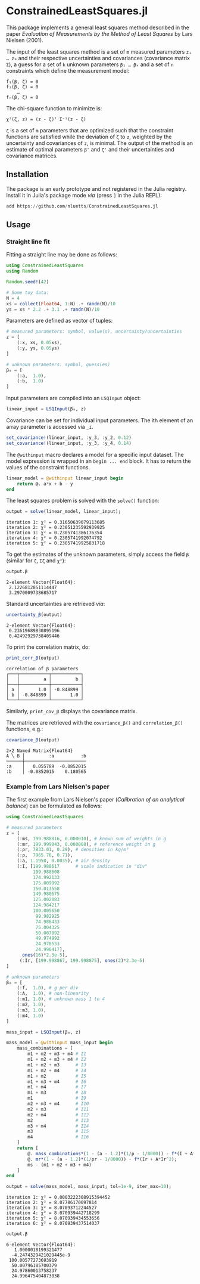 # ConstrainedLeastSquares.jl

This package implements a general least squares method described in the paper *Evaluation of Measurements by the Method of Least Squares* by 
Lars Nielsen (2001).

The input of the least squares method is a set of `m` measured parameters `z₁ … zₘ` and their respective uncertainties and covariances (covariance matrix `Σ`), a guess for a set of `k` unknown parameters `β₁ … βₖ` and a set of `n` constraints which define the measurement model:

```
f₁(β, ζ) = 0
f₂(β, ζ) = 0
    …
fₙ(β, ζ) = 0
```

The chi-square function to minimize is:

```
χ²(ζ, z) = (z - ζ)ᵀ Σ⁻¹(z - ζ)
```

`ζ` is a set of `m` parameters that are optimized such that the constraint functions are satisfied while the deviation of `ζ` to `z`, weighted by the uncertainty and covariances of `z`, is minimal.
The output of the method is an estimate of optimal parameters `β'` and `ζ'` and their uncertainties and covariance matrices.

## Installation

The package is an early prototype and not registered in the Julia registry. Install it in Julia's package mode *via* (press `]` in the Julia REPL):

```julia
add https://github.com/nluetts/ConstrainedLeastSquares.jl
```

## Usage

### Straight line fit

Fitting a straight line may be done as follows:

```julia
using ConstrainedLeastSquares
using Random

Random.seed!(42)

# Some toy data:
N = 4
xs = collect(Float64, 1:N) .+ randn(N)/10
ys = xs * 2.2 .+ 3.1 .+ randn(N)/10

```
Parameters are defined as vector of tuples:

```julia
# measured parameters: symbol, value(s), uncertainty/uncertainties
z = [
    (:x, xs, 0.05xs),
    (:y, ys, 0.05ys)
]

# unknown parameters: symbol, guess(es)
β₀ = [
    (:a,  1.0),
    (:b,  1.0)
]
```
Input parameters are compiled into an `LSQInput` object:
```julia
linear_input = LSQInput(β₀, z)
```

Covariance can be set for individual input parameters.
The ith element of an array parameter is accessed via `_i`.

```julia
set_covariance!(linear_input, :y_3, :y_2, 0.12)
set_covariance!(linear_input, :y_3, :y_4, 0.14)
```

The `@withinput` macro declares a model for a specific input dataset.
The model expression is wrapped in an `begin ... end` block.
It has to return the values of the constraint functions.

```julia
linear_model = @withinput linear_input begin
    return @. a*x + b - y
end
```

The least squares problem is solved with the `solve()` function:

```julia
output = solve(linear_model, linear_input);
```

```
iteration 1: χ² = 0.31650639079113685
iteration 2: χ² = 0.23051235592939925
iteration 3: χ² = 0.2305741386176354
iteration 4: χ² = 0.2305741992074792
iteration 5: χ² = 0.23057419925831718
```

To get the estimates of the unknown parameters,
simply access the field `β` (similar for `ζ`, `Σζ` and `χ²`):


```julia
output.β
```

```
2-element Vector{Float64}:
 2.1226812851114447
 3.2970009738685717
```

Standard uncertainties are retrieved *via*:

```julia
uncertainty_β(output)
```

```
2-element Vector{Float64}:
 0.23619689830895196
 0.42492929738409446
```

To print the correlation matrix, do:

```julia
print_corr_β(output)
```

```
correlation of β parameters
┌───┬───────────┬───────────┐
│   │         a │         b │
├───┼───────────┼───────────┤
│ a │       1.0 │ -0.848899 │
│ b │ -0.848899 │       1.0 │
└───┴───────────┴───────────┘
```

Similarly, `print_cov_β` displays the covariance matrix.

The matrices are retrieved with the `covariance_β()` and `correlation_β()` functions, e.g.:

```julia
covariance_β(output)
```

```
2×2 Named Matrix{Float64}
A ╲ B │         :a          :b
──────┼───────────────────────
:a    │   0.055789  -0.0852015
:b    │ -0.0852015    0.180565
```

### Example from Lars Nielsen's paper

The first example from Lars Nielsen's paper (*Calibration of an analytical balance*) can be formulated as follows:

```julia
using ConstrainedLeastSquares

# measured parameters
z = [
    (:ms, 199.988816, 0.000010), # known sum of weights in g
    (:mr, 199.999043, 0.000008), # reference weight in g
    (:ρr, 7833.01, 0.29), # densities in kg/m³
    (:ρ,  7965.76, 0.71), 
    (:a, 1.1950, 0.0035), # air density
    (:I, [199.988617      # scale indication in "div"
          199.988608
          174.992133
          175.009992
          150.013558
          149.980675
          125.002083
          124.984217
          100.005650
           99.982925
           74.986433
           75.004325
           50.007892
           49.974992
           24.978533
           24.996417],
      ones(16)*2.3e-5),
     (:Ir, [199.998867, 199.998875], ones(2)*2.3e-5)
]

# unknown parameters
β₀ = [
    (:f,  1.0), # g per div
    (:A,  1.0), # non-linearity
    (:m1, 1.0), # unknown mass 1 to 4
    (:m2, 1.0),
    (:m3, 1.0),
    (:m4, 1.0)
]

mass_input = LSQInput(β₀, z)

mass_model = @withinput mass_input begin
    mass_combinations = [
        m1 + m2 + m3 + m4 # I1
        m1 + m2 + m3 + m4 # I2
        m1 + m2 + m3      # I3
        m1 + m2 + m4      # I4
        m1 + m2           # I5
        m1 + m3 + m4      # I6
        m1 + m4           # I7
        m1 + m3           # I8
        m1                # I9
        m2 + m3 + m4      # I10
        m2 + m3           # I11
        m2 + m4           # I12
        m2                # I13
        m3 + m4           # I14
        m3                # I15
        m4                # I16
    ]
    return [
        @. mass_combinations*(1 - (a - 1.2)*(1/ρ - 1/8000)) - f*(I + A*I^2);
        @. mr*(1 - (a - 1.2)*(1/ρr - 1/8000)) - f*(Ir + A*Ir^2);
        ms - (m1 + m2 + m3 + m4)
    ]
end

output = solve(mass_model, mass_input; tol=1e-9, iter_max=10);
```

```
iteration 1: χ² = 0.0003222308915394452
iteration 2: χ² = 8.07786170097814
iteration 3: χ² = 8.07093712244527
iteration 4: χ² = 8.070939442718299
iteration 5: χ² = 8.070939434553656
iteration 6: χ² = 8.070939437514037
```

```julia
output.β
```

```
6-element Vector{Float64}:
   1.0000018199321477
  -4.2474329421029445e-9
 100.00577273693919
  50.00796185700379
  24.97860013758237
  24.996475404873838
```